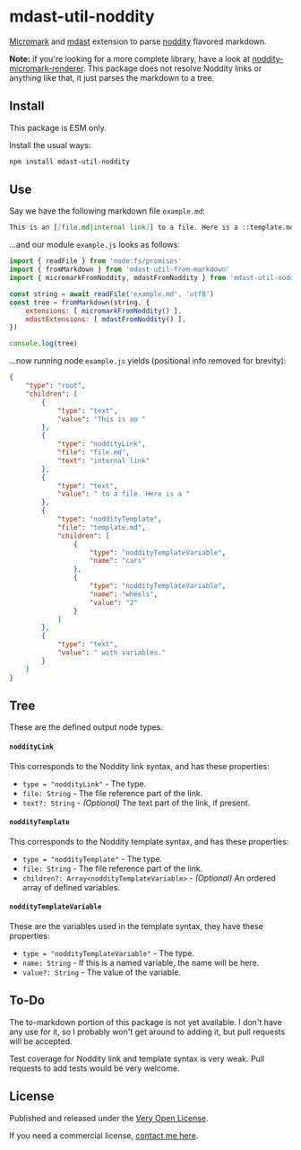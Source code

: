# mdast-util-noddity

[Micromark](https://github.com/micromark/micromark) and [mdast](https://github.com/syntax-tree/mdast) extension to parse [noddity](http://noddity.com/) flavored markdown.

**Note:** if you're looking for a more complete library, have a look at [noddity-micromark-renderer](https://github.com/saibotsivad/noddity-micromark-renderer). This package does not resolve Noddity links or anything like that, it just parses the markdown to a tree.

## Install

This package is ESM only.

Install the usual ways:

```bash
npm install mdast-util-noddity
```

## Use

Say we have the following markdown file `example.md`:

```md
This is an [[file.md|internal link]] to a file. Here is a ::template.md|cars|wheels=2:: with variables.
```

...and our module `example.js` looks as follows:

```js
import { readFile } from 'node:fs/promises'
import { fromMarkdown } from 'mdast-util-from-markdown'
import { micromarkFromNoddity, mdastFromNoddity } from 'mdast-util-noddity'

const string = await readFile('example.md', 'utf8')
const tree = fromMarkdown(string, {
	extensions: [ micromarkFromNoddity() ],
	mdastExtensions: [ mdastFromNoddity() ],
})

console.log(tree)
```

…now running node `example.js` yields (positional info removed for brevity):

```json
{
	"type": "root",
	"children": [
		{
			"type": "text",
			"value": "This is an "
		},
		{
			"type": "noddityLink",
			"file": "file.md",
			"text": "internal link"
		},
		{
			"type": "text",
			"value": " to a file. Here is a "
		},
		{
			"type": "noddityTemplate",
			"file": "template.md",
			"children": [
				{
					"type": "noddityTemplateVariable",
					"name": "cars"
				},
				{
					"type": "noddityTemplateVariable",
					"name": "wheels",
					"value": "2"
				}
			]
		},
		{
			"type": "text",
			"value": " with variables."
		}
	]
}
```

## Tree

These are the defined output node types.

#### `noddityLink`

This corresponds to the Noddity link syntax, and has these properties:

* `type = "noddityLink"` - The type.
* `file: String` - The file reference part of the link.
* `text?: String` - *(Optional)* The text part of the link, if present.

#### `noddityTemplate`

This corresponds to the Noddity template syntax, and has these properties:

* `type = "noddityTemplate"` - The type.
* `file: String` - The file reference part of the link.
* `children?: Array<noddityTemplateVariable>` - *(Optional)* An ordered array of defined variables.

#### `noddityTemplateVariable`

These are the variables used in the template syntax, they have these properties:

* `type = "noddityTemplateVariable"` - The type.
* `name: String` - If this is a named variable, the name will be here.
* `value?: String` - The value of the variable.

## To-Do

The to-markdown portion of this package is not yet available. I don't have any use for it, so I probably won't get around to adding it, but pull requests will be accepted.

Test coverage for Noddity link and template syntax is very weak. Pull requests to add tests would be very welcome.

## License

Published and released under the [Very Open License](http://veryopenlicense.com).

If you need a commercial license, [contact me here](https://davistobias.com/license?software=mdast-util-noddity).
